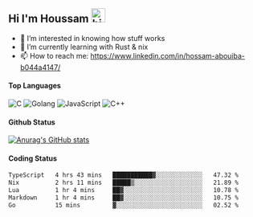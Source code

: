 ## Hi I'm Houssam <img src="https://user-images.githubusercontent.com/1303154/88677602-1635ba80-d120-11ea-84d8-d263ba5fc3c0.gif" width="28px" alt="hi">

- 👀 I’m interested in knowing how stuff works
- 🔭 I’m currently learning with Rust & nix
- 📫 How to reach me: https://www.linkedin.com/in/hossam-abouiba-b044a4147/

#### Top Languages

![C](https://img.shields.io/badge/c-%2300599C.svg?style=for-the-badge&logo=c&logoColor=white)
![Golang](https://img.shields.io/badge/go-blue?style=for-the-badge&logo=Goland)
![JavaScript](https://img.shields.io/badge/javascript-%23323330.svg?style=for-the-badge&logo=javascript&logoColor=%23F7DF1E)
![C++](https://img.shields.io/badge/C%2B%2B-blue?style=for-the-badge&logo=C%2B%2B)


#### Github Status
[![Anurag's GitHub stats](https://github-readme-stats.vercel.app/api?username=0xhoussam&theme=tokyonight)](https://github.com/anuraghazra/github-readme-stats)

#### Coding Status
<!--START_SECTION:waka-->

```txt
TypeScript   4 hrs 43 mins   ███████████▓░░░░░░░░░░░░░   47.32 %
Nix          2 hrs 11 mins   █████▒░░░░░░░░░░░░░░░░░░░   21.89 %
Lua          1 hr 4 mins     ██▓░░░░░░░░░░░░░░░░░░░░░░   10.78 %
Markdown     1 hr 4 mins     ██▓░░░░░░░░░░░░░░░░░░░░░░   10.75 %
Go           15 mins         ▓░░░░░░░░░░░░░░░░░░░░░░░░   02.52 %
```

<!--END_SECTION:waka-->
